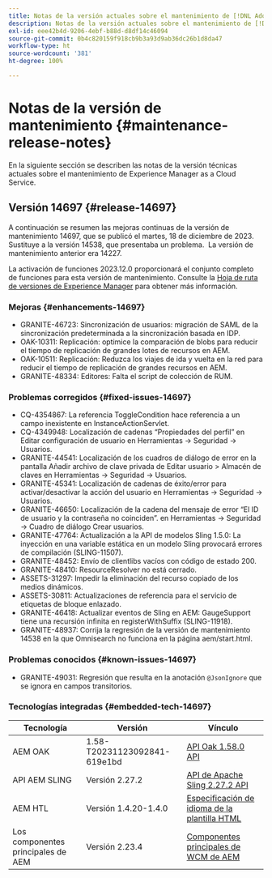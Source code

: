 ```yaml
---
title: Notas de la versión actuales sobre el mantenimiento de [!DNL Adobe Experience Manager] as a Cloud Service.
description: Notas de la versión actuales sobre el mantenimiento de [!DNL Adobe Experience Manager] as a Cloud Service.
exl-id: eee42b4d-9206-4ebf-b88d-d8df14c46094
source-git-commit: 0b4c820159f918cb9b3a93d9ab36dc26b1d8da47
workflow-type: ht
source-wordcount: '381'
ht-degree: 100%

---
```


# Notas de la versión de mantenimiento {#maintenance-release-notes}

En la siguiente sección se describen las notas de la versión técnicas actuales sobre el mantenimiento de Experience Manager as a Cloud Service.

## Versión 14697 {#release-14697}

A continuación se resumen las mejoras continuas de la versión de mantenimiento 14697, que se publicó el martes, 18 de diciembre de 2023. Sustituye a la versión 14538, que presentaba un problema.  La versión de mantenimiento anterior era 14227.

La activación de funciones 2023.12.0 proporcionará el conjunto completo de funciones para esta versión de mantenimiento. Consulte la [Hoja de ruta de versiones de Experience Manager](https://experienceleague.adobe.com/docs/experience-manager-release-information/aem-release-updates/update-releases-roadmap.html?lang=es) para obtener más información.

### Mejoras {#enhancements-14697}

* GRANITE-46723: Sincronización de usuarios: migración de SAML de la sincronización predeterminada a la sincronización basada en IDP.
* OAK-10311: Replicación: optimice la comparación de blobs para reducir el tiempo de replicación de grandes lotes de recursos en AEM.
* OAK-10511: Replicación: Reduzca los viajes de ida y vuelta en la red para reducir el tiempo de replicación de grandes recursos en AEM.
* GRANITE-48334: Editores: Falta el script de colección de RUM.

### Problemas corregidos {#fixed-issues-14697}

* CQ-4354867: La referencia ToggleCondition hace referencia a un campo inexistente en InstanceActionServlet.
* CQ-4349948: Localización de cadenas “Propiedades del perfil” en Editar configuración de usuario en Herramientas → Seguridad → Usuarios.
* GRANITE-44541: Localización de los cuadros de diálogo de error en la pantalla Añadir archivo de clave privada de Editar usuario > Almacén de claves en Herramientas → Seguridad → Usuarios.
* GRANITE-45341: Localización de cadenas de éxito/error para activar/desactivar la acción del usuario en Herramientas → Seguridad → Usuarios.
* GRANITE-46650: Localización de la cadena del mensaje de error “El ID de usuario y la contraseña no coinciden”. en Herramientas → Seguridad → Cuadro de diálogo Crear usuarios.
* GRANITE-47764: Actualización a la API de modelos Sling 1.5.0: La inyección en una variable estática en un modelo Sling provocará errores de compilación (SLING-11507).
* GRANITE-48452: Envío de clientlibs vacíos con código de estado 200.
* GRANITE-48410: ResourceResolver no está cerrado.
* ASSETS-31297: Impedir la eliminación del recurso copiado de los medios dinámicos.
* ASSETS-30811: Actualizaciones de referencia para el servicio de etiquetas de bloque enlazado.
* GRANITE-46418: Actualizar eventos de Sling en AEM: GaugeSupport tiene una recursión infinita en registerWithSuffix (SLING-11918).
* GRANITE-48937: Corrija la regresión de la versión de mantenimiento 14538 en la que Omnisearch no funciona en la página aem/start.html.

### Problemas conocidos {#known-issues-14697}

* GRANITE-49031: Regresión que resulta en la anotación `@JsonIgnore` que se ignora en campos transitorios.

### Tecnologías integradas {#embedded-tech-14697}

| Tecnología | Versión | Vínculo |
|---|---|---|
| AEM OAK | 1.58-T20231123092841-619e1bd | [API Oak 1.58.0 API](https://www.javadoc.io/doc/org.apache.jackrabbit/oak-api/1.58.0/index.html) |
| API AEM SLING | Versión 2.27.2 | [API de Apache Sling 2.27.2 API](https://www.javadoc.io/doc/org.apache.sling/org.apache.sling.api/latest/index.html) |
| AEM HTL | Versión 1.4.20-1.4.0 | [Especificación de idioma de la plantilla HTML](https://github.com/adobe/htl-spec) |
| Los componentes principales de AEM | Versión 2.23.4 | [Componentes principales de WCM de AEM](https://github.com/adobe/aem-core-wcm-components) |
